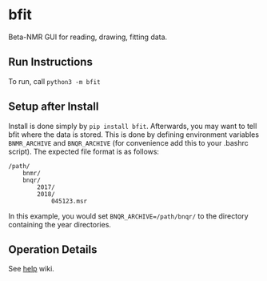 # bfit
Beta-NMR GUI for reading, drawing, fitting data. 

## Run Instructions

To run, call `python3 -m bfit`

## Setup after Install

Install is done simply by `pip install bfit`. Afterwards, you may want to tell bfit where the data is stored. This is done by defining environment variables
`BNMR_ARCHIVE` and `BNQR_ARCHIVE` (for convenience add this to your .bashrc script). The expected file format is as follows: 

    /path/
        bnmr/
        bnqr/
            2017/
            2018/
                045123.msr

In this example, you would set `BNQR_ARCHIVE=/path/bnqr/` to the directory containing the year directories.

## Operation Details

See [help](https://ms-code.phas.ubc.ca:2633/dfujim_public/bfit/src/branch/master/bfit/gui/help.html) wiki.
